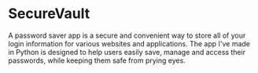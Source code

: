 # SecureVault
A password saver app is a secure and convenient way to store all of your login information for various websites and applications. The app I've made in Python is designed to help users easily save, manage and access their passwords, while keeping them safe from prying eyes.
